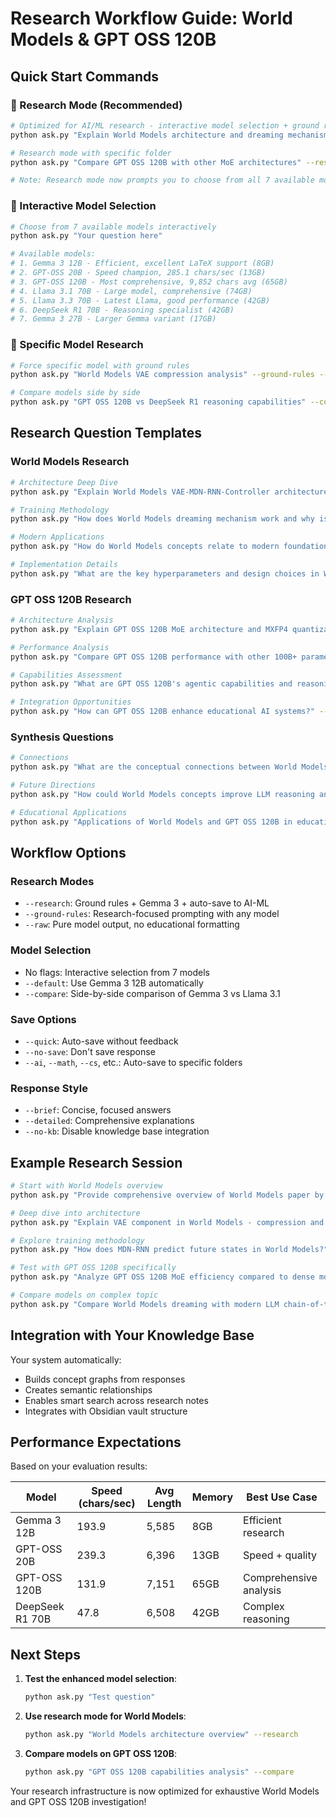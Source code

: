 # Research Workflow Guide: World Models & GPT OSS 120B

## Quick Start Commands

### 🔬 Research Mode (Recommended)
```bash
# Optimized for AI/ML research - interactive model selection + ground rules + auto-save to AI-ML folder
python ask.py "Explain World Models architecture and dreaming mechanism" --research

# Research mode with specific folder
python ask.py "Compare GPT OSS 120B with other MoE architectures" --research --cs

# Note: Research mode now prompts you to choose from all 7 available models!
```

### 🤖 Interactive Model Selection
```bash
# Choose from 7 available models interactively
python ask.py "Your question here"

# Available models:
# 1. Gemma 3 12B - Efficient, excellent LaTeX support (8GB)
# 2. GPT-OSS 20B - Speed champion, 285.1 chars/sec (13GB)  
# 3. GPT-OSS 120B - Most comprehensive, 9,852 chars avg (65GB)
# 4. Llama 3.1 70B - Large model, comprehensive (74GB)
# 5. Llama 3.3 70B - Latest Llama, good performance (42GB)
# 6. DeepSeek R1 70B - Reasoning specialist (42GB)
# 7. Gemma 3 27B - Larger Gemma variant (17GB)
```

### 🎯 Specific Model Research
```bash
# Force specific model with ground rules
python ask.py "World Models VAE compression analysis" --ground-rules --ai

# Compare models side by side
python ask.py "GPT OSS 120B vs DeepSeek R1 reasoning capabilities" --compare --ai
```

## Research Question Templates

### World Models Research
```bash
# Architecture Deep Dive
python ask.py "Explain World Models VAE-MDN-RNN-Controller architecture in detail" --research

# Training Methodology
python ask.py "How does World Models dreaming mechanism work and why is it effective?" --research

# Modern Applications
python ask.py "How do World Models concepts relate to modern foundation models and LLMs?" --research

# Implementation Details
python ask.py "What are the key hyperparameters and design choices in World Models training?" --research
```

### GPT OSS 120B Research
```bash
# Architecture Analysis
python ask.py "Explain GPT OSS 120B MoE architecture and MXFP4 quantization" --research

# Performance Analysis
python ask.py "Compare GPT OSS 120B performance with other 100B+ parameter models" --research

# Capabilities Assessment
python ask.py "What are GPT OSS 120B's agentic capabilities and reasoning modes?" --research

# Integration Opportunities
python ask.py "How can GPT OSS 120B enhance educational AI systems?" --research
```

### Synthesis Questions
```bash
# Connections
python ask.py "What are the conceptual connections between World Models and GPT OSS 120B?" --research

# Future Directions
python ask.py "How could World Models concepts improve LLM reasoning and planning?" --research

# Educational Applications
python ask.py "Applications of World Models and GPT OSS 120B in educational AI" --research
```

## Workflow Options

### Research Modes
- `--research`: Ground rules + Gemma 3 + auto-save to AI-ML
- `--ground-rules`: Research-focused prompting with any model
- `--raw`: Pure model output, no educational formatting

### Model Selection
- No flags: Interactive selection from 7 models
- `--default`: Use Gemma 3 12B automatically
- `--compare`: Side-by-side comparison of Gemma 3 vs Llama 3.1

### Save Options
- `--quick`: Auto-save without feedback
- `--no-save`: Don't save response
- `--ai`, `--math`, `--cs`, etc.: Auto-save to specific folders

### Response Style
- `--brief`: Concise, focused answers
- `--detailed`: Comprehensive explanations
- `--no-kb`: Disable knowledge base integration

## Example Research Session

```bash
# Start with World Models overview
python ask.py "Provide comprehensive overview of World Models paper by Ha and Schmidhuber" --research

# Deep dive into architecture
python ask.py "Explain VAE component in World Models - compression and reconstruction" --research

# Explore training methodology  
python ask.py "How does MDN-RNN predict future states in World Models?" --research

# Test with GPT OSS 120B specifically
python ask.py "Analyze GPT OSS 120B MoE efficiency compared to dense models" --ground-rules --ai

# Compare models on complex topic
python ask.py "Compare World Models dreaming with modern LLM chain-of-thought reasoning" --compare --ai
```

## Integration with Your Knowledge Base

Your system automatically:
- Builds concept graphs from responses
- Creates semantic relationships
- Enables smart search across research notes
- Integrates with Obsidian vault structure

## Performance Expectations

Based on your evaluation results:

| Model | Speed (chars/sec) | Avg Length | Memory | Best Use Case |
|-------|------------------|------------|---------|---------------|
| Gemma 3 12B | 193.9 | 5,585 | 8GB | Efficient research |
| GPT-OSS 20B | 239.3 | 6,396 | 13GB | Speed + quality |
| GPT-OSS 120B | 131.9 | 7,151 | 65GB | Comprehensive analysis |
| DeepSeek R1 70B | 47.8 | 6,508 | 42GB | Complex reasoning |

## Next Steps

1. **Test the enhanced model selection**:
   ```bash
   python ask.py "Test question"
   ```

2. **Use research mode for World Models**:
   ```bash
   python ask.py "World Models architecture overview" --research
   ```

3. **Compare models on GPT OSS 120B**:
   ```bash
   python ask.py "GPT OSS 120B capabilities analysis" --compare
   ```

Your research infrastructure is now optimized for exhaustive World Models and GPT OSS 120B investigation!
